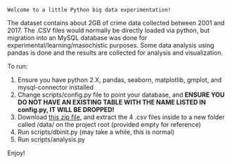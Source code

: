 ~~~~~~~~~~~~~~~~~~~~~~~~~~~~~~~~~~~~~~~~~~~~~~~~~~~~~~~~~~~~~~~~~~~~~~~~~~~~~~~~~~~~~~~~~~~~~~~~~~~~~~~~~~~

Welcome to a little Python big data experimentation!

~~~~~~~~~~~~~~~~~~~~~~~~~~~~~~~~~~~~~~~~~~~~~~~~~~~~~~~~~~~~~~~~~~~~~~~~~~~~~~~~~~~~~~~~~~~~~~~~~~~~~~~~~~~


The dataset contains about 2GB of crime data collected between 2001 and 2017. The .CSV files would normally be directly loaded via python, but migration into an MySQL database was done
for experimental/learning/masochistic purposes. Some data analysis using pandas is done and the results are collected for analysis and visualization.

To run:
1) Ensure you have python 2.X, pandas, seaborn, matplotlib, gmplot, and mysql-connector installed
2) Change scripts/config.py file to point your database, and **ENSURE YOU DO NOT HAVE AN EXISTING TABLE WITH THE NAME LISTED IN config.py, IT WILL BE DROPPED!**
3) Download <a href="https://www.kaggle.com/currie32/crimes-in-chicago/downloads/crimes-in-chicago.zip">this zip file</a>, and extract the 4 .csv files inside to a new folder called /data/ on the project root (provided empty for reference)
4) Run scripts/dbinit.py (may take a while, this is normal)
5) Run scripts/analysis.py

Enjoy!
